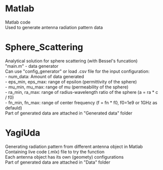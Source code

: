 # Matlab
  Matlab code  
  Used to generate antenna radiation pattern data  

# Sphere_Scattering
  Analytical solution for sphere scattering (with Bessel's funcation)  
  "main.m" - data generator  
  Can use "config_generator" or load .csv file for the input configuration:  
    - num_data: Amount of data generated  
    - eps_min, eps_max: range of epsilon (permittivity of the sphere)  
    - mu_min, mu_max: range of mu (permeability of the sphere)  
    - ra_min, ra_max: range of radius-wavelength ratio of the sphere (a = ra * c / f0)  
    - fn_min, fn_max: range of center frequency (f = fn * f0, f0=1e9 or 1GHz as defauld)  
  Part of generated data are attached in "Generated data" folder  

# YagiUda
  Generating radiation pattern from different antenna object in Matlab  
  Containing live code (.mlx) file to try the function  
  Each antenna object has its own (geomety) configurations  
  Part of generated data are attached in "Data" folder  
